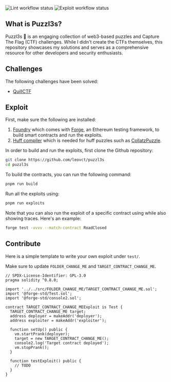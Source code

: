 ![Lint workflow status](https://img.shields.io/github/actions/workflow/status/leovct/puzzl3s/lint.yml?branch=main&label=ci-lint)
![Exploit workflow status](https://img.shields.io/github/actions/workflow/status/leovct/puzzl3s/exploit.yml?branch=main&label=ci-exploit)

## What is Puzzl3s?

Puzzl3s 🧩 is an engaging collection of web3-based puzzles and Capture The Flag (CTF) challenges. While I didn't create the CTFs themselves, this repository showcases my solutions and serves as a comprehensive resource for other developers and security enthusiasts.

## Challenges

The following challenges have been solved:

- [QuillCTF](doc/QuillCTF.md)

## Exploit

First, make sure the following are installed:

1. [Foundry](https://book.getfoundry.sh/getting-started/installation) which comes with [Forge](https://book.getfoundry.sh/forge/), an Ethereum testing framework, to build smart contracts and run the exploits.
2. [Huff compiler](https://docs.huff.sh/get-started/installing/) which is needed for huff puzzles such as [CollatzPuzzle](src/QuillCTF/CollatzPuzzle.sol).

In order to build and run the exploits, first clone the Github repository:

```sh
git clone https://github.com/leovct/puzzl3s
cd puzzl3s
```

To build the contracts, you can run the following command:

```sh
pnpm run build
```

Run all the exploits using:

```sh
pnpm run exploits
```

Note that you can also run the exploit of a specific contract using while also showing traces. Here's an example:

```sh
forge test -vvvv --match-contract RoadClosed
```

## Contribute

Here is a simple template to write your own exploit under `test/`.

Make sure to update `FOLDER_CHANGE_ME` and `TARGET_CONTRACT_CHANGE_ME`.

```solidity
// SPDX-License-Identifier: GPL-3.0
pragma solidity ^0.8.0;

import '../../src/FOLDER_CHANGE_ME/TARGET_CONTRACT_CHANGE_ME.sol';
import '@forge-std/Test.sol';
import '@forge-std/console2.sol';

contract TARGET_CONTRACT_CHANGE_MEExploit is Test {
  TARGET_CONTRACT_CHANGE_ME target;
  address deployer = makeAddr('deployer');
  address exploiter = makeAddr('exploiter');

  function setUp() public {
    vm.startPrank(deployer);
    target = new TARGET_CONTRACT_CHANGE_ME();
    console2.log('Target contract deployed');
    vm.stopPrank();
  }

  function testExploit() public {
    // TODO
  }
}
```
